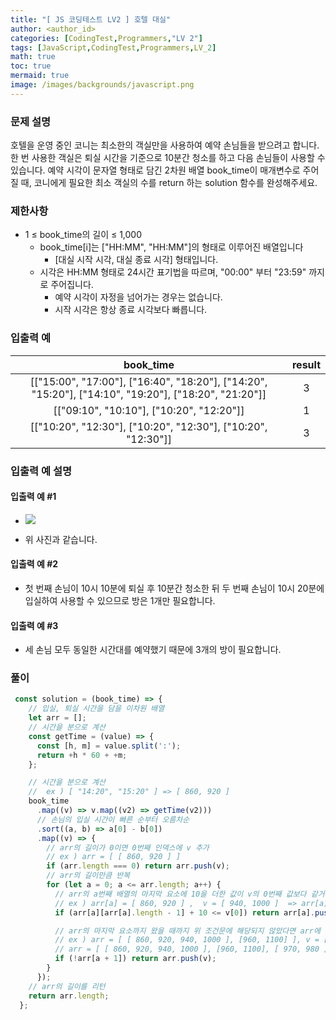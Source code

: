```yaml
---
title: "[ JS 코딩테스트 LV2 ] 호텔 대실"
author: <author_id>
categories: [CodingTest,Programmers,"LV 2"]
tags: [JavaScript,CodingTest,Programmers,LV_2]
math: true
toc: true
mermaid: true
image: /images/backgrounds/javascript.png
---
```



### 문제 설명
호텔을 운영 중인 코니는 최소한의 객실만을 사용하여 예약 손님들을 받으려고 합니다. 한 번 사용한 객실은 퇴실 시간을 기준으로 10분간 청소를 하고 다음 손님들이 사용할 수 있습니다.
예약 시각이 문자열 형태로 담긴 2차원 배열 book_time이 매개변수로 주어질 때, 코니에게 필요한 최소 객실의 수를 return 하는 solution 함수를 완성해주세요.

### 제한사항
- 1 ≤ book_time의 길이 ≤ 1,000
  - book_time[i]는 ["HH:MM", "HH:MM"]의 형태로 이루어진 배열입니다
    - [대실 시작 시각, 대실 종료 시각] 형태입니다.
  - 시각은 HH:MM 형태로 24시간 표기법을 따르며, "00:00" 부터 "23:59" 까지로 주어집니다.
    - 예약 시각이 자정을 넘어가는 경우는 없습니다.
    - 시작 시각은 항상 종료 시각보다 빠릅니다.

### 입출력 예

|book_time|	result|
|:--:|:--:|
|[["15:00", "17:00"], ["16:40", "18:20"], ["14:20", "15:20"], ["14:10", "19:20"], ["18:20", "21:20"]]	|3|
|[["09:10", "10:10"], ["10:20", "12:20"]]	|1|
|[["10:20", "12:30"], ["10:20", "12:30"], ["10:20", "12:30"]]	|3|


### 입출력 예 설명
#### 입출력 예 #1

- ![](https://velog.velcdn.com/images/dltmdwls15/post/f4cf6ab0-d046-410e-98d6-d5200004a4e1/image.png)

- 위 사진과 같습니다.

#### 입출력 예 #2

- 첫 번째 손님이 10시 10분에 퇴실 후 10분간 청소한 뒤 두 번째 손님이 10시 20분에 입실하여 사용할 수 있으므로 방은 1개만 필요합니다.

#### 입출력 예 #3

- 세 손님 모두 동일한 시간대를 예약했기 때문에 3개의 방이 필요합니다.

### 풀이
```jsx
 const solution = (book_time) => {
    // 입실, 퇴실 시간을 담을 이차원 배열
    let arr = [];
    // 시간을 분으로 계산
    const getTime = (value) => {
      const [h, m] = value.split(':');
      return +h * 60 + +m;
    };

    // 시간을 분으로 계산
    //  ex ) [ "14:20", "15:20" ] => [ 860, 920 ]
    book_time
      .map((v) => v.map((v2) => getTime(v2)))
      // 손님의 입실 시간이 빠른 순부터 오름차순
      .sort((a, b) => a[0] - b[0])
      .map((v) => {
        // arr의 길이가 0이면 0번째 인덱스에 v 추가
        // ex ) arr = [ [ 860, 920 ] ]
        if (arr.length === 0) return arr.push(v);
        // arr의 길이만큼 반복
        for (let a = 0; a <= arr.length; a++) {
          // arr의 a번째 배열의 마지막 요소에 10을 더한 값이 v의 0번째 값보다 같거나 작으면 arr의 a번째 배열에 v 추가
          // ex ) arr[a] = [ 860, 920 ] ,  v = [ 940, 1000 ]  => arr[a] = [ 860, 920, 940, 1000 ]
          if (arr[a][arr[a].length - 1] + 10 <= v[0]) return arr[a].push(...v);

          // arr의 마지막 요소까지 왔을 때까지 위 조건문에 해당되지 않았다면 arr에 새로 요소 추가
          // ex ) arr = [ [ 860, 920, 940, 1000 ], [960, 1100] ], v = [ 970, 980 ] =>
          // arr = [ [ 860, 920, 940, 1000 ], [960, 1100], [ 970, 980 ] ]
          if (!arr[a + 1]) return arr.push(v);
        }
      });
    // arr의 길이를 리턴
    return arr.length;
  };
```
